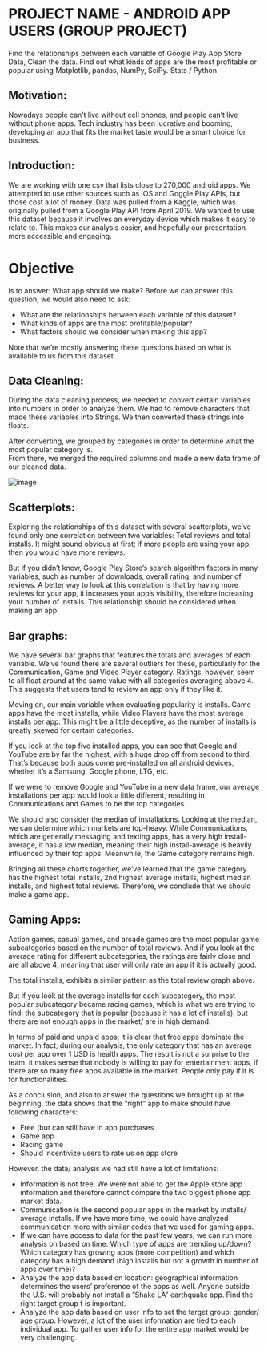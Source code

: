 
# PROJECT NAME - ANDROID APP USERS (GROUP PROJECT)
Find the relationships between each variable of Google Play App Store Data, Clean the data. Find out what kinds of apps are the most profitable or popular using
Matplotlib, pandas, NumPy, SciPy. Stats / Python

## Motivation:
Nowadays people can’t live without cell phones, and people can’t live without phone apps. Tech industry has been lucrative and booming, developing an app that fits the market taste would be a smart choice for business. 

## Introduction:
We are working with one csv that lists close to 270,000 android apps. We attempted to use other sources such as iOS and Goggle Play APIs, but those cost a lot of money. Data was pulled from a Kaggle, which was originally pulled from a Google Play API from April 2019. We wanted to use this dataset because it involves an everyday device which makes it easy to relate to.  This makes our analysis easier, and hopefully our presentation more accessible and engaging.

# Objective
 Is to answer: What app should we make?
Before we can answer this question, we would also need to ask:
-	What are the relationships between each variable of this dataset?
-	What kinds of apps are the most profitable/popular?
-	What factors should we consider when making this app?

Note that we’re mostly answering these questions based on what is available to us from this dataset.

## Data Cleaning:
During the data cleaning process, we needed to convert certain variables into numbers in order to analyze them.  We had to remove characters that made these variables into Strings.  We then converted these strings into floats.   
 
 

After converting, we grouped by categories in order to determine what the most popular category is.  
From there, we merged the required columns and made a new data frame of our cleaned data.

 
 ![image](https://user-images.githubusercontent.com/57304123/88902430-0b098a00-d207-11ea-9e78-46aaad16f7f4.png)


## Scatterplots:
Exploring the relationships of this dataset with several scatterplots, we’ve found only one correlation between two variables: Total reviews and total installs.  It might sound obvious at first; if more people are using your app, then you would have more reviews.




 

But if you didn’t know, Google Play Store’s search algorithm factors in many variables, such as number of downloads, overall rating, and number of reviews.  A better way to look at this correlation is that by having more reviews for your app, it increases your app’s visibility, therefore increasing your number of installs.  This relationship should be considered when making an app.

## Bar graphs:
We have several bar graphs that features the totals and averages of each variable.  We’ve found there are several outliers for these, particularly for the Communication, Game and Video Player category.  Ratings, however, seem to all float around at the same value with all categories averaging above 4.  This suggests that users tend to review an app only if they like it.

 
 
 
 
Moving on, our main variable when evaluating popularity is installs.  Game apps have the most installs, while Video Players have the most average installs per app. This might be a little deceptive, as the number of installs is greatly skewed for certain categories.  



 

If you look at the top five installed apps, you can see that Google and YouTube are by far the highest, with a huge drop off from second to third.  That’s because both apps come pre-installed on all android devices, whether it’s a Samsung, Google phone, LTG, etc.  

 

If we were to remove Google and YouTube in a new data frame, our average installations per app would look a little different, resulting in Communications and Games to be the top categories.
 

We should also consider the median of installations.  Looking at the median, we can determine which markets are top-heavy.  While Communications, which are generally messaging and texting apps, has a very high install-average, it has a low median, meaning their high install-average is heavily influenced by their top apps. Meanwhile, the Game category remains high.

 

Bringing all these charts together, we’ve learned that the game category has the highest total installs, 2nd highest average installs, highest median installs, and highest total reviews.  Therefore, we conclude that we should make a game app.


## Gaming Apps:

Action games, casual games, and arcade games are the most popular game subcategories based on the number of total reviews. And if you look at the average rating for different subcategories, the ratings are fairly close and are all above 4, meaning that user will only rate an app if it is actually good. 













                                                                                                              
 
The total installs, exhibits a similar pattern as the total review graph above.











But if you look at the average installs for each subcategory, the most popular subcategory became racing games, which is what we are trying to find: the subcategory that is popular (because it has a lot of installs), but there are not enough apps in the market/ are in high demand.










In terms of paid and unpaid apps, it is clear that free apps dominate the market. In fact, during our analysis, the only category that has an average cost per app over 1 USD is health apps. The result is not a surprise to the team: it makes sense that nobody is willing to pay for entertainment apps, if there are so many free apps available in the market. People only pay if it is for functionalities. 


As a conclusion, and also to answer the questions we brought up at the beginning, the data shows that the “right” app to make should have following characters:
-	Free (but can still have in app purchases 
-	Game app
-	Racing game
-	Should incentivize users to rate us on app store 

However, the data/ analysis we had still have a lot of limitations:
-	Information is not free. We were not able to get the Apple store app information and therefore cannot compare the two biggest phone app market data. 
-	Communication is the second popular apps in the market by installs/ average installs. If we have more time, we could have analyzed communication more with similar codes that we used for gaming apps.
-	If we can have access to data for the past few years, we can run more analysis on based on time: Which type of apps are trending up/down? Which category has growing apps (more competition) and which category has a high demand (high installs but not a growth in number of apps over time)?
-	Analyze the app data based on location: geographical information determines the users’ preference of the apps as well. Anyone outside the U.S. will probably not install a “Shake LA” earthquake app. Find the right target group f is important.
-	Analyze the app data based on user info to set the target group: gender/ age group. However, a lot of the user information are tied to each individual app. To gather user info for the entire app market would be very challenging.
 
